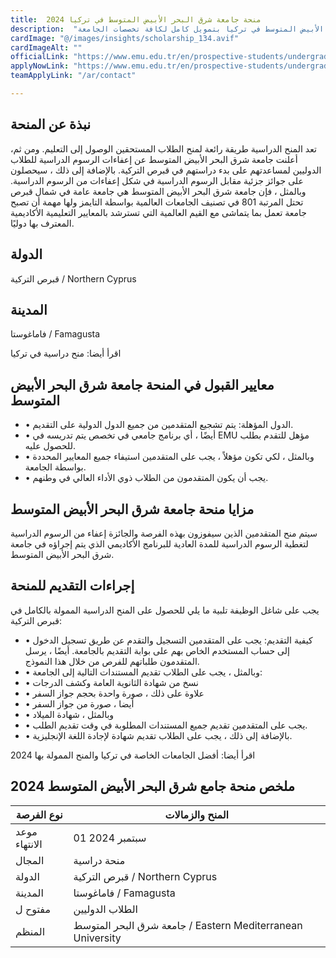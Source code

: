 ```yaml
---
title:  منحة جامعة شرق البحر الأبيض المتوسط في تركيا 2024 
description:  "منحة ممولة بالكامل في جامعة شرق البحر الأبيض المتوسط في تركيا بتمويل كامل لكافة تخصصات الجامعة" 
cardImage: "@/images/insights/scholarship_134.avif" 
cardImageAlt: "" 
officialLink: "https://www.emu.edu.tr/en/prospective-students/undergraduate/undergraduate-scholarships/1167" 
applyNowLink: "https://www.emu.edu.tr/en/prospective-students/undergraduate/undergraduate-scholarships/1167" 
teamApplyLink: "/ar/contact"

---
```


## نبذة عن المنحة

تعد المنح الدراسية طريقة رائعة لمنح الطلاب المستحقين الوصول إلى التعليم. ومن ثم، أعلنت جامعة شرق البحر الأبيض المتوسط عن إعفاءات الرسوم الدراسية للطلاب الدوليين لمساعدتهم على بدء دراستهم في قبرص التركية. بالإضافة إلى ذلك ، سيحصلون على جوائز جزئية مقابل الرسوم الدراسية في شكل إعفاءات من الرسوم الدراسية. وبالمثل ، فإن جامعة شرق البحر الأبيض المتوسط هي جامعة عامة في شمال قبرص تحتل المرتبة 801 في تصنيف الجامعات العالمية بواسطة التايمز ولها مهمة أن تصبح جامعة تعمل بما يتماشى مع القيم العالمية التي تسترشد بالمعايير التعليمية الأكاديمية المعترف بها دوليًا.

## الدولة

قبرص التركية / Northern Cyprus

## المدينة

فاماغوستا / Famagusta

اقرأ أيضا: منح دراسية في تركيا

## معايير القبول في المنحة جامعة شرق البحر الأبيض المتوسط

- • الدول المؤهلة: يتم تشجيع المتقدمين من جميع الدول الدولية على التقديم.
- • أيضًا ، أي برنامج جامعي في تخصص يتم تدريسه في EMU مؤهل للتقدم بطلب للحصول عليه.
- • وبالمثل ، لكي تكون مؤهلاً ، يجب على المتقدمين استيفاء جميع المعايير المحددة بواسطة الجامعة.
- • يجب أن يكون المتقدمون من الطلاب ذوي الأداء العالي في وطنهم.

## مزايا منحة جامعة شرق البحر الأبيض المتوسط

سيتم منح المتقدمين الذين سيفوزون بهذه الفرصة والجائزة إعفاء من الرسوم الدراسية لتغطية الرسوم الدراسية للمدة العادية للبرنامج الأكاديمي الذي يتم إجراؤه في جامعة شرق البحر الأبيض المتوسط.

## إجراءات التقديم للمنحة

يجب على شاغل الوظيفة تلبية ما يلي للحصول على المنح الدراسية الممولة بالكامل في قبرص التركية:

- • كيفية التقديم: يجب على المتقدمين التسجيل والتقدم عن طريق تسجيل الدخول إلى حساب المستخدم الخاص بهم على بوابة التقديم بالجامعة. أيضًا ، يرسل المتقدمون طلباتهم للفرص من خلال هذا النموذج.
- • وبالمثل ، يجب على الطلاب تقديم المستندات التالية إلى الجامعة:
- • نسخ من شهادة الثانوية العامة وكشف الدرجات
- • علاوة على ذلك ، صورة واحدة بحجم جواز السفر
- • أيضا ، صورة من جواز السفر
- • وبالمثل ، شهادة الميلاد
- • يجب على المتقدمين تقديم جميع المستندات المطلوبة في وقت تقديم الطلب.
- • بالإضافة إلى ذلك ، يجب على الطلاب تقديم شهادة لإجادة اللغة الإنجليزية.

اقرأ أيضا: أفضل الجامعات الخاصة في تركيا والمنح الممولة بها 2024

## ملخص منحة جامع شرق البحر الأبيض المتوسط 2024

| نوع الفرصة | المنح والزمالات |
| --- | --- |
| موعد الانتهاء | 01 سبتمبر 2024 |
| المجال | منحة دراسية |
| الدولة | قبرص التركية / Northern Cyprus |
| المدينة | فاماغوستا / Famagusta |
| مفتوح ل | الطلاب الدوليين |
| المنظم | جامعة شرق البحر المتوسط / Eastern Mediterranean University |


